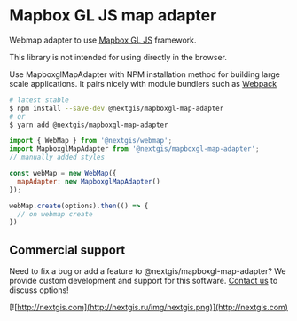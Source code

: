# Mapbox GL JS map adapter

Webmap adapter to use [Mapbox GL JS](https://www.mapbox.com/mapbox-gl-js/api/) framework.

This library is not intended for using directly in the browser.

Use MapboxglMapAdapter with NPM installation method for building large scale applications. It pairs nicely with module bundlers such as [Webpack](https://webpack.js.org/)

```bash
# latest stable
$ npm install --save-dev @nextgis/mapboxgl-map-adapter
# or
$ yarn add @nextgis/mapboxgl-map-adapter
```

```javascript
import { WebMap } from '@nextgis/webmap';
import MapboxglMapAdapter from '@nextgis/mapboxgl-map-adapter';
// manually added styles

const webMap = new WebMap({
  mapAdapter: new MapboxglMapAdapter()
});

webMap.create(options).then(() => {
  // on webmap create
})
```

## Commercial support

Need to fix a bug or add a feature to @nextgis/mapboxgl-map-adapter? We provide custom development and support for this software. [Contact us](http://nextgis.com/contact/) to discuss options!

[![http://nextgis.com](http://nextgis.ru/img/nextgis.png)](http://nextgis.com)
